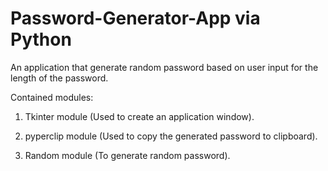 # Password-Generator-App via Python

An application that generate random password based on user input for the length of the password.

Contained modules:

1) Tkinter module    (Used to create an application window).
   

2) pyperclip module  (Used to copy the generated password to clipboard).


3) Random module  (To generate random password).
